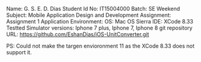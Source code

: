 Name: G. S. E. D. Dias
Student Id No: IT15004000
Batch: SE Weekend
Subject: Mobile Application Design and Development
Assignment: Assignment 1
Application Environment:
   OS: Mac OS Sierra
   IDE: XCode 8.33
Testted Simulator versions: Iphone 7 plus, Iphone 7, Iphone 8
git repository URL: https://github.com/EshanDias/iOS-UnitConverter.git

PS: Could not make the targen envioronment 11 as the XCode 8.33 does not support it.

